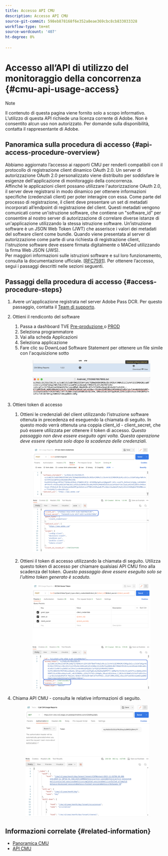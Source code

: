 ```yaml
---
title: Accesso API CMU
description: Accesso API CMU
source-git-commit: 598eb878168f6e352a8eae369cbc8cb833033328
workflow-type: tm+mt
source-wordcount: '407'
ht-degree: 0%

---
```


# Accesso all’API di utilizzo del monitoraggio della concorrenza {#cmu-api-usage-access}

>[!NOTE]
>
>Il contenuto di questa pagina viene fornito solo a scopo informativo. L’utilizzo di questa API richiede una licenza corrente di Adobe. Non è consentito alcun uso non autorizzato. Per domande sulla disponibilità, contatta il rappresentante di Adobe.

## Panoramica sulla procedura di accesso {#api-access-procedure-overview}

Abbiamo aggiornato l’accesso ai rapporti CMU per renderli compatibili con il protocollo di registrazione client dinamico OAuth 2.0. Un server di autorizzazione OAuth 2.0 personalizzato viene distribuito per soddisfare le esigenze dell&#39;applicazione di monitoraggio della concorrenza. \
Affinché le applicazioni client possano utilizzare l&#39;autorizzazione OAuth 2.0, il server deve registrarsi in modo dinamico per ottenere informazioni specifiche (credenziali client) per poter interagire con essa. Come parte del processo di registrazione, il client deve presentare un set di metadati incorporati all’endpoint di registrazione del client.
Questi metadati vengono comunicati come un&#39;istruzione software, che contiene un &quot;software_id&quot; per consentire al nostro server di autorizzazione di correlare diverse istanze di un&#39;applicazione utilizzando la stessa istruzione software.
Un’istruzione software è un JSON Web Token (JWT) che asserisce i valori dei metadati del software client come bundle. Quando viene presentata al server di autorizzazione come parte di una richiesta di registrazione client, l&#39;istruzione software deve essere firmata digitalmente o MACed utilizzando la firma Web JSON (JWS). \
Per maggiori informazioni sulle istruzioni software e sul loro funzionamento, consulta la documentazione ufficiale.  <a href="https://datatracker.ietf.org/doc/html/rfc7591" target="_blank">[RFC7591]</a>.
Per ottenere l’accesso, segui i passaggi descritti nelle sezioni seguenti.

## Passaggi della procedura di accesso {#access-procedure-steps}

1. Avere un&#39;applicazione registrata nel server Adobe Pass DCR. Per questo passaggio, contatta il [Team di supporto](mailto:tve-support@adobe.com).
2. Ottieni il rendiconto del software
   1. Passa a dashboard TVE <a href="https://console-preprod.auth.adobe.com/#!/" target="_blank"> Pre-produzione </a>  o <a href="https://console.auth.adobe.com/" target="_blank">PROD</a>
   2. Seleziona programmatore
   3. Vai alla scheda Applicazioni
   4. Seleziona applicazione
   5. Fare clic su DownLoad Software Statement per ottenere un file simile con l&#39;acquisizione sotto
      <figure>
          <img src="assets/software_statement_1_download.png"
               alt="Scarica la dichiarazione del software">
       </figure>
      <figure>
          <img src="assets/software_statement_2.png"
               alt="Esempio di istruzioni software">
       </figure>

3. Ottieni token di accesso
   1. Ottieni le credenziali del client utilizzando l’istruzione software ottenuta in precedenza ed eseguendo la chiamata di seguito. In questo modo verrà ottenuta una coppia client_id - client_secret, che può essere utilizzata per ottenere il token di accesso.
      *Questo passaggio non deve essere eseguito ogni volta. Questa operazione deve essere ripetuta solo dopo la scadenza delle credenziali.*
      <figure>
          <img src="assets/dcr_request_1_get_client_credentials.png"
               alt="Ottieni credenziali client">
       </figure>

   2. Ottieni il token di accesso utilizzando la chiamata di seguito. Utilizza questo token di accesso per chiamare qualsiasi API CMU fino alla scadenza del token.
      *Questo passaggio deve essere eseguito solo se l’ultimo token generato è scaduto.*
      <figure>
          <img src="assets/dcr_get_access_token_call.png"
               alt="Ottieni token di accesso">
       </figure>

4. Chiama API CMU - consulta le relative informazioni di seguito.
   <figure>
          <img src="assets/call_cmu_reports_sample.png"
               alt="Chiama API CMU">
       </figure>

## Informazioni correlate {#related-information}

* [Panoramica CMU](/help/concurrency-monitoring/cm-usage-reports.md)
* [API CMU](/help/concurrency-monitoring/cmu-api.md)
